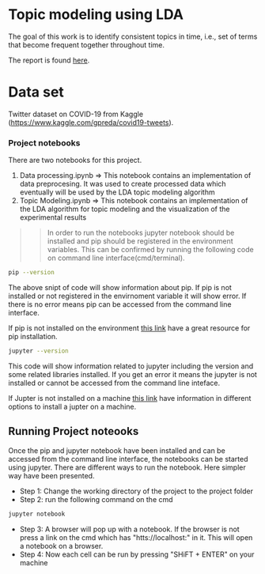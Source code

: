 # Topic modeling using LDA
The goal of this work is to identify consistent topics in time, i.e., set of terms that become frequent together throughout time.

The report is found [here](https://drive.google.com/file/d/1CSuCD-LD1WxL9GQhw1I6LQkkOW0emGg4/view?usp=sharing). 
# Data set 
 Twitter dataset on COVID-19 from Kaggle (https://www.kaggle.com/gpreda/covid19-tweets).


### Project notebooks
 
There are two notebooks for this project. 
1. Data processing.ipynb => This notebook contains an implementation of data preprocesing. It was used to create processed data which eventually will be used by the LDA topic modeling algorithm
2. Topic Modeling.ipynb => This notebook contains an implementation of the LDA algorithm for topic modeling and the visualization of the experimental results


>> In order to run the notebooks jupyter notebook should be installed and pip should be registered in the environment variables. This can be confirmed by running the following code on command line interface(cmd/terminal).

```bash
pip --version
```
The above snipt of code will show information about pip. If pip is not installed or not registered in the envirnoment variable it will show error. If there is no error means pip can be accessed from the command line interface.

If pip is not installed on the environment [this link](https://pip.pypa.io/en/stable/installing/) have a great resource for pip installation.



```bash
jupyter --version
```
This code will show information related to jupyter including the version and some related libraries installed. If you get an error it means the jupyter is not installed or cannot be accessed from the command line inteface.

If Jupter is not installed on a machine [this link](https://jupyter.readthedocs.io/en/latest/install.html) have information in different options to install a jupter on a machine.



## Running Project noteooks

Once the pip and jupyter notebook have been installed and can be accessed from the command line interface, the notebooks can be started using jupyter. There are different ways to run the notebook. Here simpler way have been presented.

* Step 1: Change the working directory of the project to the project folder
* Step 2: run the following command on the cmd
```bash
jupyter notebook
```
* Step 3: A browser will pop up with a notebook. If the browser is not press a link on the cmd which has "htts://localhost:" in it. This will open a notebook on a browser.
* Step 4: Now each cell can be run by pressing "SHiFT + ENTER" on your machine

